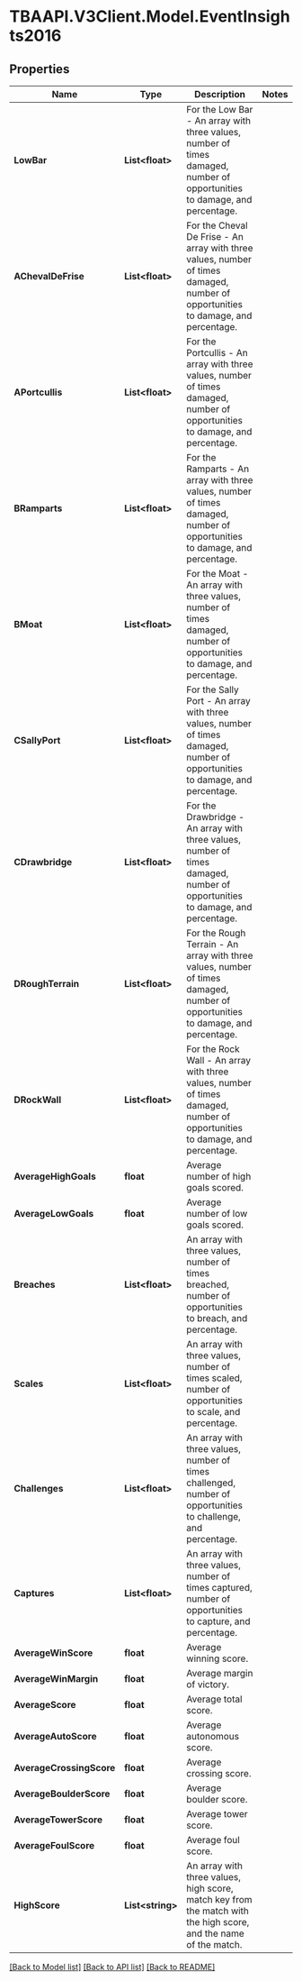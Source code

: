 
# TBAAPI.V3Client.Model.EventInsights2016

## Properties

Name | Type | Description | Notes
------------ | ------------- | ------------- | -------------
**LowBar** | **List&lt;float&gt;** | For the Low Bar - An array with three values, number of times damaged, number of opportunities to damage, and percentage. | 
**AChevalDeFrise** | **List&lt;float&gt;** | For the Cheval De Frise - An array with three values, number of times damaged, number of opportunities to damage, and percentage. | 
**APortcullis** | **List&lt;float&gt;** | For the Portcullis - An array with three values, number of times damaged, number of opportunities to damage, and percentage. | 
**BRamparts** | **List&lt;float&gt;** | For the Ramparts - An array with three values, number of times damaged, number of opportunities to damage, and percentage. | 
**BMoat** | **List&lt;float&gt;** | For the Moat - An array with three values, number of times damaged, number of opportunities to damage, and percentage. | 
**CSallyPort** | **List&lt;float&gt;** | For the Sally Port - An array with three values, number of times damaged, number of opportunities to damage, and percentage. | 
**CDrawbridge** | **List&lt;float&gt;** | For the Drawbridge - An array with three values, number of times damaged, number of opportunities to damage, and percentage. | 
**DRoughTerrain** | **List&lt;float&gt;** | For the Rough Terrain - An array with three values, number of times damaged, number of opportunities to damage, and percentage. | 
**DRockWall** | **List&lt;float&gt;** | For the Rock Wall - An array with three values, number of times damaged, number of opportunities to damage, and percentage. | 
**AverageHighGoals** | **float** | Average number of high goals scored. | 
**AverageLowGoals** | **float** | Average number of low goals scored. | 
**Breaches** | **List&lt;float&gt;** | An array with three values, number of times breached, number of opportunities to breach, and percentage. | 
**Scales** | **List&lt;float&gt;** | An array with three values, number of times scaled, number of opportunities to scale, and percentage. | 
**Challenges** | **List&lt;float&gt;** | An array with three values, number of times challenged, number of opportunities to challenge, and percentage. | 
**Captures** | **List&lt;float&gt;** | An array with three values, number of times captured, number of opportunities to capture, and percentage. | 
**AverageWinScore** | **float** | Average winning score. | 
**AverageWinMargin** | **float** | Average margin of victory. | 
**AverageScore** | **float** | Average total score. | 
**AverageAutoScore** | **float** | Average autonomous score. | 
**AverageCrossingScore** | **float** | Average crossing score. | 
**AverageBoulderScore** | **float** | Average boulder score. | 
**AverageTowerScore** | **float** | Average tower score. | 
**AverageFoulScore** | **float** | Average foul score. | 
**HighScore** | **List&lt;string&gt;** | An array with three values, high score, match key from the match with the high score, and the name of the match. | 

[[Back to Model list]](../README.md#documentation-for-models)
[[Back to API list]](../README.md#documentation-for-api-endpoints)
[[Back to README]](../README.md)

